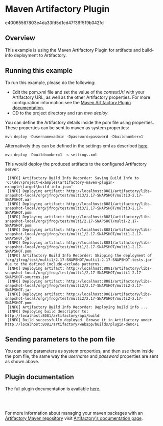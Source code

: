 # Maven Artifactory Plugin


e40065567803e4da33fd5d1ed47f36f519b042fd



## Overview

This example is using the Maven Artifactory Plugin for artifacts and build-info deployment to Artifactory. 

## Running this example

To run this example, please do the following:
* Edit the pom.xml file and set the value of the *contextUrl* with your Artifactory URL, as well as the other Artifactory properties.
For more configuration information see the [Maven Artifactory Plugin documentation](https://www.jfrog.com/confluence/display/RTF/Maven+Artifactory+Plugin).
* CD to the project directory and run *mvn deploy*.

You can define the Artifactory details inside the pom file using properties. These properties can be sent to maven as system properties: 
```console
mvn deploy -Dusername=admin -Dpassword=password -Dbuildnumber=1
```

Alternatively they can be defined in the settings xml as described [here](https://maven.apache.org/examples/injecting-properties-via-settings.html).

```console
mvn deploy -Dbuildnumber=1 -s settings.xml
```

This would deploy the produced artifacts to the configured Artifactory server:

```console
 [INFO] Artifactory Build Info Recorder: Saving Build Info to 'C:\dev\project-examples\artifactory-maven-plugin-example\target\build-info.json'
 [INFO] Deploying artifact: http://localhost:8081/artifactory/libs-snapshot-local/org/jfrog/test/multi3/2.17-SNAPSHOT/multi3-2.17-SNAPSHOT.war
 [INFO] Deploying artifact: http://localhost:8081/artifactory/libs-snapshot-local/org/jfrog/test/multi3/2.17-SNAPSHOT/multi3-2.17-SNAPSHOT.pom
 [INFO] Deploying artifact: http://localhost:8081/artifactory/libs-snapshot-local/org/jfrog/test/multi/2.17-SNAPSHOT/multi-2.17-SNAPSHOT.pom
 [INFO] Deploying artifact: http://localhost:8081/artifactory/libs-snapshot-local/org/jfrog/test/multi1/2.17-SNAPSHOT/multi1-2.17-SNAPSHOT.jar
 [INFO] Deploying artifact: http://localhost:8081/artifactory/libs-snapshot-local/org/jfrog/test/multi1/2.17-SNAPSHOT/multi1-2.17-SNAPSHOT.pom
 [INFO] Artifactory Build Info Recorder: Skipping the deployment of 'org/jfrog/test/multi1/2.17-SNAPSHOT/multi1-2.17-SNAPSHOT-tests.jar' due to the defined include-exclude patterns.
 [INFO] Deploying artifact: http://localhost:8081/artifactory/libs-snapshot-local/org/jfrog/test/multi1/2.17-SNAPSHOT/multi1-2.17-SNAPSHOT-sources.jar
 [INFO] Deploying artifact: http://localhost:8081/artifactory/libs-snapshot-local/org/jfrog/test/multi2/2.17-SNAPSHOT/multi2-2.17-SNAPSHOT.jar
 [INFO] Deploying artifact: http://localhost:8081/artifactory/libs-snapshot-local/org/jfrog/test/multi2/2.17-SNAPSHOT/multi2-2.17-SNAPSHOT.pom
 [INFO] Artifactory Build Info Recorder: Deploying build info ...
 [INFO] Deploying build descriptor to: http://localhost:8081/artifactory/api/build
 [INFO] Build successfully deployed. Browse it in Artifactory under http://localhost:8081/artifactory/webapp/builds/plugin-demo/1
```

## Sending parameters to the pom file

You can send parameters as system properties, and then use them inside the pom file, the same way the *username* and *password*
properties are sent as shown above.

## Plugin documentation

The full plugin documentation is available [here](https://www.jfrog.com/confluence/display/RTF/Maven+Artifactory+Plugin).

<br><br>

For more information about managing your maven packages with an [Artifactory Maven repository](https://jfrog.com/integration/maven-repository/) visit [Artifactory's documentation page](https://www.jfrog.com/confluence/display/RTF/Maven+Repository).
